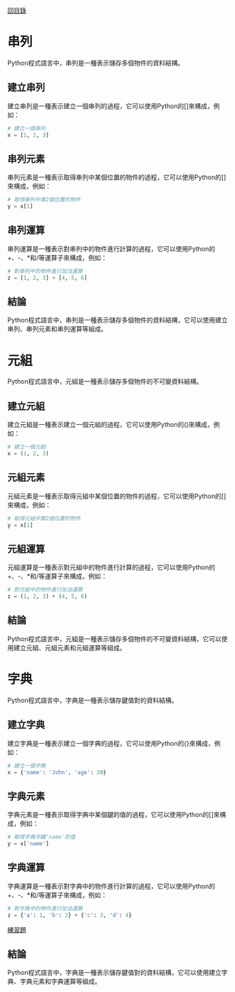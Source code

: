 [回目錄](#index.md)

# 串列
Python程式語言中，串列是一種表示儲存多個物件的資料結構。

## 建立串列
建立串列是一種表示建立一個串列的過程，它可以使用Python的[]來構成，例如：

```python
# 建立一個串列
x = [1, 2, 3]
```

## 串列元素
串列元素是一種表示取得串列中某個位置的物件的過程，它可以使用Python的[]來構成，例如：

```python
# 取得串列中第2個位置的物件
y = x[1]
```

## 串列運算
串列運算是一種表示對串列中的物件進行計算的過程，它可以使用Python的+、-、*和/等運算子來構成，例如：

```python
# 對串列中的物件進行加法運算
z = [1, 2, 3] + [4, 5, 6]
```

## 結論
Python程式語言中，串列是一種表示儲存多個物件的資料結構，它可以使用建立串列、串列元素和串列運算等組成。

# 元組
Python程式語言中，元組是一種表示儲存多個物件的不可變資料結構。

## 建立元組
建立元組是一種表示建立一個元組的過程，它可以使用Python的()來構成，例如：

```python
# 建立一個元組
x = (1, 2, 3)
```

## 元組元素
元組元素是一種表示取得元組中某個位置的物件的過程，它可以使用Python的[]來構成，例如：

```python
# 取得元組中第2個位置的物件
y = x[1]
```

## 元組運算
元組運算是一種表示對元組中的物件進行計算的過程，它可以使用Python的+、-、*和/等運算子來構成，例如：

```python
# 對元組中的物件進行加法運算
z = (1, 2, 3) + (4, 5, 6)
```

## 結論
Python程式語言中，元組是一種表示儲存多個物件的不可變資料結構，它可以使用建立元組、元組元素和元組運算等組成。


# 字典
Python程式語言中，字典是一種表示儲存鍵值對的資料結構。

## 建立字典
建立字典是一種表示建立一個字典的過程，它可以使用Python的{}來構成，例如：

```python
# 建立一個字典
x = {'name': 'John', 'age': 20}
```

## 字典元素
字典元素是一種表示取得字典中某個鍵的值的過程，它可以使用Python的[]來構成，例如：

```python
# 取得字典中鍵'name'的值
y = x['name']
```

## 字典運算
字典運算是一種表示對字典中的物件進行計算的過程，它可以使用Python的+、-、*和/等運算子來構成，例如：

```python
# 對字典中的物件進行加法運算
z = {'a': 1, 'b': 2} + {'c': 3, 'd': 4}
```

[練習題](#q15)



## 結論
Python程式語言中，字典是一種表示儲存鍵值對的資料結構，它可以使用建立字典、字典元素和字典運算等組成。
